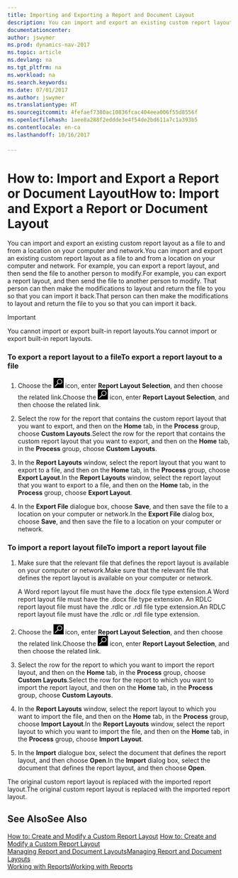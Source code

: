 ```yaml
---
title: Importing and Exporting a Report and Document Layout
description: You can import and export an existing custom report layout as a file to and from a location on your computer and network.
documentationcenter: 
author: jswymer
ms.prod: dynamics-nav-2017
ms.topic: article
ms.devlang: na
ms.tgt_pltfrm: na
ms.workload: na
ms.search.keywords: 
ms.date: 07/01/2017
ms.author: jswymer
ms.translationtype: HT
ms.sourcegitcommit: 4fefaef7380ac10836fcac404eea006f55d8556f
ms.openlocfilehash: 1aee8a288f2eddde3e4f54de2bd611a7c1a393b5
ms.contentlocale: en-ca
ms.lasthandoff: 10/16/2017

---
```

# <a name="how-to-import-and-export-a-report-or-document-layout"></a><span data-ttu-id="964d5-103">How to: Import and Export a Report or Document Layout</span><span class="sxs-lookup"><span data-stu-id="964d5-103">How to: Import and Export a Report or Document Layout</span></span>
<span data-ttu-id="964d5-104">You can import and export an existing custom report layout as a file to and from a location on your computer and network.</span><span class="sxs-lookup"><span data-stu-id="964d5-104">You can import and export an existing custom report layout as a file to and from a location on your computer and network.</span></span> <span data-ttu-id="964d5-105">For example, you can export a report layout, and then send the file to another person to modify.</span><span class="sxs-lookup"><span data-stu-id="964d5-105">For example, you can export a report layout, and then send the file to another person to modify.</span></span> <span data-ttu-id="964d5-106">That person can then make the modifications to layout and return the file to you so that you can import it back.</span><span class="sxs-lookup"><span data-stu-id="964d5-106">That person can then make the modifications to layout and return the file to you so that you can import it back.</span></span>  
  
> [!IMPORTANT]  
>  <span data-ttu-id="964d5-107">You cannot import or export built-in report layouts.</span><span class="sxs-lookup"><span data-stu-id="964d5-107">You cannot import or export built-in report layouts.</span></span>  
  
### <a name="to-export-a-report-layout-to-a-file"></a><span data-ttu-id="964d5-108">To export a report layout to a file</span><span class="sxs-lookup"><span data-stu-id="964d5-108">To export a report layout to a file</span></span>  
  
1.  <span data-ttu-id="964d5-109">Choose the ![Search for Page or Report](media/ui-search/search_small.png "Search for Page or Report icon") icon, enter **Report Layout Selection**, and then choose the related link.</span><span class="sxs-lookup"><span data-stu-id="964d5-109">Choose the ![Search for Page or Report](media/ui-search/search_small.png "Search for Page or Report icon") icon, enter **Report Layout Selection**, and then choose the related link.</span></span>  
  
2.  <span data-ttu-id="964d5-110">Select the row for the report that contains the custom report layout that you want to export, and then on the **Home** tab, in the **Process** group, choose **Custom Layouts**.</span><span class="sxs-lookup"><span data-stu-id="964d5-110">Select the row for the report that contains the custom report layout that you want to export, and then on the **Home** tab, in the **Process** group, choose **Custom Layouts**.</span></span>  
  
3.  <span data-ttu-id="964d5-111">In the **Report Layouts** window, select the report layout that you want to export to a file, and then on the **Home** tab, in the **Process** group, choose **Export Layout**.</span><span class="sxs-lookup"><span data-stu-id="964d5-111">In the **Report Layouts** window, select the report layout that you want to export to a file, and then on the **Home** tab, in the **Process** group, choose **Export Layout**.</span></span>  
  
4.  <span data-ttu-id="964d5-112">In the **Export File** dialogue box, choose **Save**, and then save the file to a location on your computer or network.</span><span class="sxs-lookup"><span data-stu-id="964d5-112">In the **Export File** dialog box, choose **Save**, and then save the file to a location on your computer or network.</span></span>  
  
### <a name="to-import-a-report-layout-file"></a><span data-ttu-id="964d5-113">To import a report layout file</span><span class="sxs-lookup"><span data-stu-id="964d5-113">To import a report layout file</span></span>  
  
1.  <span data-ttu-id="964d5-114">Make sure that the relevant file that defines the report layout is available on your computer or network.</span><span class="sxs-lookup"><span data-stu-id="964d5-114">Make sure that the relevant file that defines the report layout is available on your computer or network.</span></span>  
  
     <span data-ttu-id="964d5-115">A Word report layout file must have the .docx file type extension.</span><span class="sxs-lookup"><span data-stu-id="964d5-115">A Word report layout file must have the .docx file type extension.</span></span> <span data-ttu-id="964d5-116">An RDLC report layout file must have the .rdlc or .rdl file type extension.</span><span class="sxs-lookup"><span data-stu-id="964d5-116">An RDLC report layout file must have the .rdlc or .rdl file type extension.</span></span>  
  
2.  <span data-ttu-id="964d5-117">Choose the ![Search for Page or Report](media/ui-search/search_small.png "Search for Page or Report icon") icon, enter **Report Layout Selection**, and then choose the related link.</span><span class="sxs-lookup"><span data-stu-id="964d5-117">Choose the ![Search for Page or Report](media/ui-search/search_small.png "Search for Page or Report icon") icon, enter **Report Layout Selection**, and then choose the related link.</span></span>  
  
3.  <span data-ttu-id="964d5-118">Select the row for the report to which you want to import the report layout, and then on the **Home** tab, in the **Process** group, choose **Custom Layouts**.</span><span class="sxs-lookup"><span data-stu-id="964d5-118">Select the row for the report to which you want to import the report layout, and then on the **Home** tab, in the **Process** group, choose **Custom Layouts**.</span></span>  
  
4.  <span data-ttu-id="964d5-119">In the **Report Layouts** window, select the report layout to which you want to import the file, and then on the **Home** tab, in the **Process** group, choose **Import Layout**.</span><span class="sxs-lookup"><span data-stu-id="964d5-119">In the **Report Layouts** window, select the report layout to which you want to import the file, and then on the **Home** tab, in the **Process** group, choose **Import Layout**.</span></span>  
  
5.  <span data-ttu-id="964d5-120">In the **Import** dialogue box, select the document that defines the report layout, and then choose **Open**.</span><span class="sxs-lookup"><span data-stu-id="964d5-120">In the **Import** dialog box, select the document that defines the report layout, and then choose **Open**.</span></span>  
  
 <span data-ttu-id="964d5-121">The original custom report layout is replaced with the imported report layout.</span><span class="sxs-lookup"><span data-stu-id="964d5-121">The original custom report layout is replaced with the imported report layout.</span></span>  
  
## <a name="see-also"></a><span data-ttu-id="964d5-122">See Also</span><span class="sxs-lookup"><span data-stu-id="964d5-122">See Also</span></span>  
 <span data-ttu-id="964d5-123">[How to: Create and Modify a Custom Report Layout](ui-how-create-custom-report-layout.md) </span><span class="sxs-lookup"><span data-stu-id="964d5-123">[How to: Create and Modify a Custom Report Layout](ui-how-create-custom-report-layout.md) </span></span>  
 [<span data-ttu-id="964d5-124">Managing Report and Document Layouts</span><span class="sxs-lookup"><span data-stu-id="964d5-124">Managing Report and Document Layouts</span></span>](ui-manage-report-layouts.md)  
 [<span data-ttu-id="964d5-125">Working with Reports</span><span class="sxs-lookup"><span data-stu-id="964d5-125">Working with Reports</span></span>](ui-work-report.md)    
